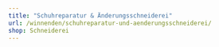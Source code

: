 ```yaml
---
title: "Schuhreparatur & Änderungsschneiderei"
url: /winnenden/schuhreparatur-und-aenderungsschneiderei/
shop: Schneiderei
---
```

